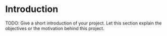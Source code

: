 # Introduction
TODO: Give a short introduction of your project. Let this section explain the objectives or the motivation behind this project.

